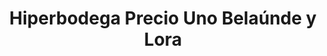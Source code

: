 ---
title: "Hiperbodega Precio Uno Belaúnde y Lora"
url: /chiclayo/hiperbodega-precio-uno-belaunde-y-lora/
shop: mayorista
---